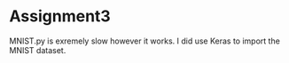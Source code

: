 # Assignment3

MNIST.py is exremely slow however it works. I did use Keras to import the MNIST dataset. 
